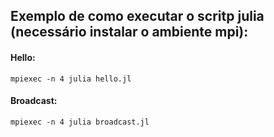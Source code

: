 ## Exemplo de como executar o scritp julia (necessário instalar o ambiente mpi):
#### Hello:
    mpiexec -n 4 julia hello.jl
#### Broadcast:
    mpiexec -n 4 julia broadcast.jl
